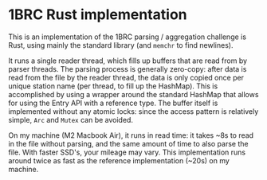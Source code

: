 # 1BRC Rust implementation

This is an implementation of the 1BRC parsing / aggregation challenge is Rust, using mainly the standard library (and
`memchr` to find newlines).

It runs a single reader thread, which fills up buffers that are read from by parser threads. The parsing process is
generally zero-copy: after data is read from the file by the reader thread, the data is only copied once per unique
station name (per thread, to fill up the HashMap). This is accomplished by using a wrapper around the standard HashMap
that allows for using the Entry API with a reference type. The buffer itself is implemented without any atomic locks:
since the access pattern is relatively simple, `Arc` and `Mutex` can be avoided.

On my machine (M2 Macbook Air), it runs in read time: it takes ~8s to read in the file without parsing, and the same
amount of time to also parse the file. With faster SSD's, your mileage may vary.
This implementation runs around twice as fast as the reference implementation (~20s) on my machine.